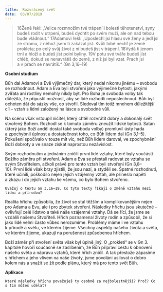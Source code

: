```yaml
---
title:  Rozvrácený svět
date:  03/07/2019
---
```


> <p></p>
> 16Ženě řekl: „Velice rozmnožím tvé trápení i bolesti těhotenství, syny budeš rodit v utrpení, budeš dychtit po svém muži, ale on nad tebou bude vládnout.“ 17Adamovi řekl: „Uposlechl jsi hlasu své ženy a jedl jsi ze stromu, z něhož jsem ti zakázal jíst. Kvůli tobě nechť je země prokleta; po celý svůj život z ní budeš jíst v trápení. 18Vydá ti jenom trní a hloží a budeš jíst polní byliny. 19V potu své tváře budeš jíst chléb, dokud se nenavrátíš do země, z níž jsi byl vzat. Prach jsi a v prach se navrátíš.“ (Gn 3,16–19)

**Osobní studium**

Bůh dal Adamovi a Evě výjimečný dar, který nedal nikomu jinému – svobodu se rozhodnout. Adam a Eva byli stvořeni jako výjimečné bytosti, jakými zvířata ani rostliny nemohly nikdy být. Pro Boha je svoboda volby tak důležitá, že připustil možnost, aby se lidé rozhodli neposlechnout. Bůh byl ochoten dát do sázky vše, co stvořil. Sledoval tím totiž mnohem důležitější cíl – vztah s lidmi založený na lásce a svobodné vůli.

Na scénu však vstoupil ničitel, který chtěl rozvrátit dobrý a dokonalý svět stvořený Bohem. Rozhodl se k tomuto záměru zneužít lidské bytosti. Satan (který jako Boží anděl dostal také svobodu volby) promluvil ústy hada a zpochybnil úplnost a dostatečnost toho, co Bůh lidem dal (Gn 3,1–5). Pokušení spočívalo v touze mít víc, než Bůh lidem daroval, ve zpochybnění Boží dobroty a ve snaze získat naprostou nezávislost.

Svým rozhodnutím a jednáním zničili první lidé vztahy, které byly součástí Božího záměru při stvoření. Adam a Eva se přestali radovat ze vztahu se svým Stvořitelem, ačkoli právě pro tento vztah byli stvořeni (Gn 3,8–10). První lidé však brzy zjistili, že jsou nazí, a styděli se. Špatné rozhodnutí, které učinili, poškodilo nejen jejich vzájemný vztah, ale přineslo napětí a zkázu i do jejich vztahu ke všemu, co bylo Bohem stvořeno.

`Uvažuj o textu Gn 3,16–19. Co tyto texty říkají o změně vztahu mezi lidmi a přírodou?`

Realita hříchu způsobila, že život se stal těžším a komplikovanějším nejen pro Adama a Evu, ale i pro zbytek stvoření. Následky hříchu jsou skutečné – ovlivňují celé lidstvo a také naše vzájemné vztahy. Dá se říci, že jsme se vzdálili našemu Stvořiteli. Hřích poznamenal životy rodin a způsobil, že si jako lidé velmi často vůbec nerozumíme. Problémy máme i ve vztahu k přírodě a světu, ve kterém žijeme. Všechny aspekty našeho života a světa, ve kterém žijeme, ukazují na porušenost způsobenou hříchem.

Boží záměr při stvoření světa však byl úplně jiný. O „prokletí“ se v Gn 3. kapitole hovoří současně se zaslíbením, že Bůh připraví cestu k obnovení našeho světa a nápravu vztahů, které hřích zničil. A tak přestože zápasíme s hříchem a jeho vlivem na naše životy, jsme povoláni usilovat o dobro kolem nás a snažit se žít podle plánu, který má pro tento svět Bůh.

**Aplikace**

`Které následky hříchu považuješ ty osobně za nejbolestnější? Proč? Co s tím můžeš udělat?`